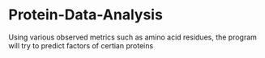 # Protein-Data-Analysis
Using various observed metrics such as amino acid residues, the program will try to predict factors of certian proteins
